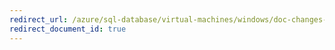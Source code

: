 ```yaml
---
redirect_url: /azure/sql-database/virtual-machines/windows/doc-changes-release-notes
redirect_document_id: true
---
```

